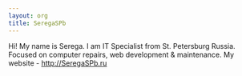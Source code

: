```yaml
---
layout: org
title: SeregaSPb
---
```

Hi! My name is Serega. I am IT Specialist from St. Petersburg Russia. Focused on сomputer repairs, web development & maintenance. My website - http://SeregaSPb.ru
